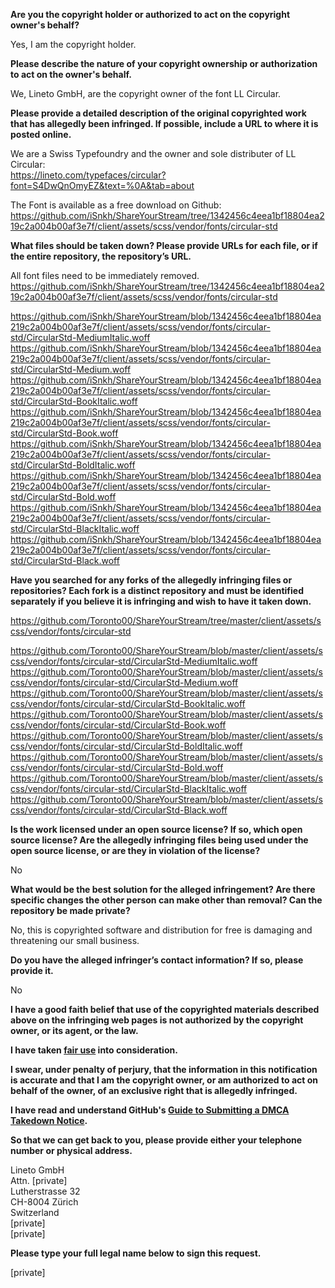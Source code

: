 **Are you the copyright holder or authorized to act on the copyright owner's behalf?**

Yes, I am the copyright holder.

**Please describe the nature of your copyright ownership or authorization to act on the owner's behalf.**

We, Lineto GmbH, are the copyright owner of the font LL Circular.

**Please provide a detailed description of the original copyrighted work that has allegedly been infringed. If possible, include a URL to where it is posted online.**

We are a Swiss Typefoundry and the owner and sole distributer of LL Circular:  
https://lineto.com/typefaces/circular?font=S4DwQnOmyEZ&text=%0A&tab=about

The Font is available as a free download on Github:  
https://github.com/iSnkh/ShareYourStream/tree/1342456c4eea1bf18804ea219c2a004b00af3e7f/client/assets/scss/vendor/fonts/circular-std

**What files should be taken down? Please provide URLs for each file, or if the entire repository, the repository’s URL.**

All font files need to be immediately removed.  
https://github.com/iSnkh/ShareYourStream/tree/1342456c4eea1bf18804ea219c2a004b00af3e7f/client/assets/scss/vendor/fonts/circular-std

https://github.com/iSnkh/ShareYourStream/blob/1342456c4eea1bf18804ea219c2a004b00af3e7f/client/assets/scss/vendor/fonts/circular-std/CircularStd-MediumItalic.woff  
https://github.com/iSnkh/ShareYourStream/blob/1342456c4eea1bf18804ea219c2a004b00af3e7f/client/assets/scss/vendor/fonts/circular-std/CircularStd-Medium.woff  
https://github.com/iSnkh/ShareYourStream/blob/1342456c4eea1bf18804ea219c2a004b00af3e7f/client/assets/scss/vendor/fonts/circular-std/CircularStd-BookItalic.woff  
https://github.com/iSnkh/ShareYourStream/blob/1342456c4eea1bf18804ea219c2a004b00af3e7f/client/assets/scss/vendor/fonts/circular-std/CircularStd-Book.woff  
https://github.com/iSnkh/ShareYourStream/blob/1342456c4eea1bf18804ea219c2a004b00af3e7f/client/assets/scss/vendor/fonts/circular-std/CircularStd-BoldItalic.woff  
https://github.com/iSnkh/ShareYourStream/blob/1342456c4eea1bf18804ea219c2a004b00af3e7f/client/assets/scss/vendor/fonts/circular-std/CircularStd-Bold.woff  
https://github.com/iSnkh/ShareYourStream/blob/1342456c4eea1bf18804ea219c2a004b00af3e7f/client/assets/scss/vendor/fonts/circular-std/CircularStd-BlackItalic.woff  
https://github.com/iSnkh/ShareYourStream/blob/1342456c4eea1bf18804ea219c2a004b00af3e7f/client/assets/scss/vendor/fonts/circular-std/CircularStd-Black.woff

**Have you searched for any forks of the allegedly infringing files or repositories? Each fork is a distinct repository and must be identified separately if you believe it is infringing and wish to have it taken down.**

https://github.com/Toronto00/ShareYourStream/tree/master/client/assets/scss/vendor/fonts/circular-std

https://github.com/Toronto00/ShareYourStream/blob/master/client/assets/scss/vendor/fonts/circular-std/CircularStd-MediumItalic.woff  
https://github.com/Toronto00/ShareYourStream/blob/master/client/assets/scss/vendor/fonts/circular-std/CircularStd-Medium.woff  
https://github.com/Toronto00/ShareYourStream/blob/master/client/assets/scss/vendor/fonts/circular-std/CircularStd-BookItalic.woff  
https://github.com/Toronto00/ShareYourStream/blob/master/client/assets/scss/vendor/fonts/circular-std/CircularStd-Book.woff  
https://github.com/Toronto00/ShareYourStream/blob/master/client/assets/scss/vendor/fonts/circular-std/CircularStd-BoldItalic.woff  
https://github.com/Toronto00/ShareYourStream/blob/master/client/assets/scss/vendor/fonts/circular-std/CircularStd-Bold.woff  
https://github.com/Toronto00/ShareYourStream/blob/master/client/assets/scss/vendor/fonts/circular-std/CircularStd-BlackItalic.woff  
https://github.com/Toronto00/ShareYourStream/blob/master/client/assets/scss/vendor/fonts/circular-std/CircularStd-Black.woff

**Is the work licensed under an open source license? If so, which open source license? Are the allegedly infringing files being used under the open source license, or are they in violation of the license?**

No

**What would be the best solution for the alleged infringement? Are there specific changes the other person can make other than removal? Can the repository be made private?**

No, this is copyrighted software and distribution for free is damaging and threatening our small business.

**Do you have the alleged infringer’s contact information? If so, please provide it.**

No

**I have a good faith belief that use of the copyrighted materials described above on the infringing web pages is not authorized by the copyright owner, or its agent, or the law.**

**I have taken <a href="https://www.lumendatabase.org/topics/22">fair use</a> into consideration.**

**I swear, under penalty of perjury, that the information in this notification is accurate and that I am the copyright owner, or am authorized to act on behalf of the owner, of an exclusive right that is allegedly infringed.**

**I have read and understand GitHub's <a href="https://docs.github.com/articles/guide-to-submitting-a-dmca-takedown-notice/">Guide to Submitting a DMCA Takedown Notice</a>.**

**So that we can get back to you, please provide either your telephone number or physical address.**

Lineto GmbH  
Attn. [private]  
Lutherstrasse 32  
CH-8004 Zürich  
Switzerland  
[private]  
[private]

**Please type your full legal name below to sign this request.**

[private]
